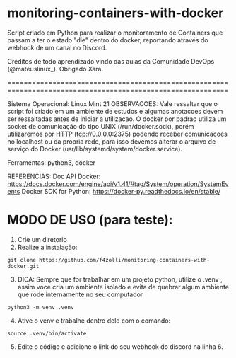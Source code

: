 # monitoring-containers-with-docker

Script criado em Python para realizar o monitoramento de Containers que passam a ter o estado "die" dentro do docker, reportando através do webhook de um canal no Discord.


Créditos de todo aprendizado vindo das aulas da Comunidade DevOps (@mateuslinux_). Obrigado Xara.

============================================================================================================

Sistema Operacional: Linux Mint 21
OBSERVACOES: Vale ressaltar que o script foi criado em um ambiente de estudos e algumas anotacoes devem ser ressaltadas antes de iniciar a utilizacao.
O docker por padrao utiliza um socket de comunicação do tipo UNIX (/run/docker.sock), porém utilizaremos por HTTP (tcp://0.0.0.0:2375) podendo receber comunicacoes no localhost ou da propria rede, para isso devemos alterar o arquivo de serviço do Docker (usr/lib/systemd/system/docker.service).

Ferramentas: python3, docker

REFERENCIAS:
Doc API Docker: https://docs.docker.com/engine/api/v1.41/#tag/System/operation/SystemEvents
Docker SDK for Python: https://docker-py.readthedocs.io/en/stable/

# MODO DE USO (para teste):
1. Crie um diretorio
2. Realize a instalação:
```
git clone https://github.com/f4zolli/monitoring-containers-with-docker.git
``` 
3. DICA: Sempre que for trabalhar em um projeto python, utilize o .venv , assim voce cria um ambiente isolado e evita de quebrar algum ambiente que rode internamente no seu computador
```
python3 -m venv .venv
```
4. Ative o venv e trabalhe dentro dele com o comando:
```
source .venv/bin/activate
```
5. Edite o código e adicione o link do seu webhook do discord na linha 6.

